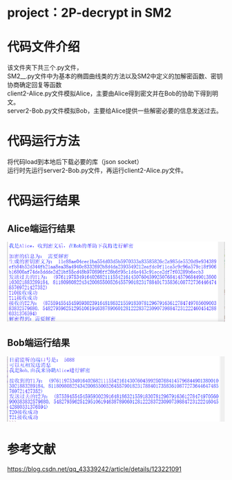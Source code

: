# project：2P-decrypt in SM2
# 代码文件介绍
该文件夹下共三个.py文件，  
SM2__.py文件中为基本的椭圆曲线类的方法以及SM2中定义的加解密函数、密钥协商确定回复等函数    
client2-Alice.py文件模拟Alice，主要由Alice得到密文并在Bob的协助下得到明文。  
server2-Bob.py文件模拟Bob，主要给Alice提供一些解密必要的信息发送过去。  

# 代码运行方法
将代码load到本地后下载必要的库（json  socket）  
运行时先运行server2-Bob.py文件，再运行client2-Alice.py文件。  
# 代码运行结果
## Alice端运行结果
![image](https://github.com/zjn-wsc-ywh-amx/practice/blob/master/2P_decrypt/Alice-two_party_decrypt.png)
## Bob端运行结果
![image](https://github.com/zjn-wsc-ywh-amx/practice/blob/master/2P_decrypt/Bob-two_party_decrypt.png)
# 参考文献
https://blog.csdn.net/qq_43339242/article/details/123221091
